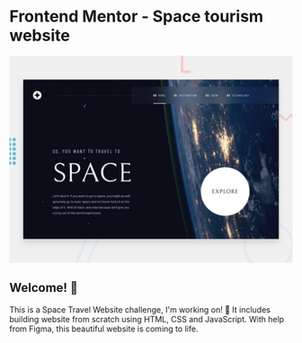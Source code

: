 # Frontend Mentor - Space tourism website

![Design preview for the Space tourism website coding challenge](./preview.jpg)

## Welcome! 👋

This is a Space Travel Website challenge, I'm working on! 🚀
It includes building website from scratch using HTML, CSS and JavaScript.
With help from Figma, this beautiful website is coming to life.
